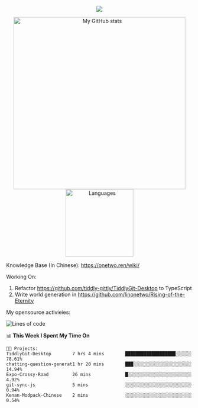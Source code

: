 <a href="https://github.com/linonetwo">
    <p align="center">
        <img src="https://github-profile-trophy.vercel.app/?username=linonetwo&column=7&theme=onedark"/>
    </p>
</a>
<a align="center" href="https://github.com/linonetwo">
  <p align="center">
    <img src="https://github-readme-stats.vercel.app/api?username=linonetwo&show_icons=true&count_private=true" alt="My GitHub stats" width="465"/>
    <img src="https://github-readme-stats.vercel.app/api/top-langs/?username=linonetwo&layout=compact&langs_count=10" alt="Languages" height="183">
  </p>
</a>

Knowledge Base (In Chinese): https://onetwo.ren/wiki/

Working On: 

1. Refactor https://github.com/tiddly-gittly/TiddlyGit-Desktop to TypeScript
1. Write world generation in https://github.com/linonetwo/Rising-of-the-Eternity

My opensource activieies:

<!--START_SECTION:waka-->
![Lines of code](https://img.shields.io/badge/From%20Hello%20World%20I%27ve%20Written-2.5%20million%20lines%20of%20code-blue)

📊 **This Week I Spent My Time On** 

```text
🐱‍💻 Projects: 
TiddlyGit-Desktop        7 hrs 4 mins        ███████████████████░░░░░░   78.61% 
chatting-question-generat1 hr 20 mins        ███░░░░░░░░░░░░░░░░░░░░░░   14.94% 
Expo-Crossy-Road         26 mins             █░░░░░░░░░░░░░░░░░░░░░░░░   4.92% 
git-sync-js              5 mins              ░░░░░░░░░░░░░░░░░░░░░░░░░   0.94% 
Kenan-Modpack-Chinese    2 mins              ░░░░░░░░░░░░░░░░░░░░░░░░░   0.54%

```


<!--END_SECTION:waka-->
